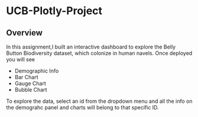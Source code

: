 # UCB-Plotly-Project
## Overview
In this assignment,I built an interactive dashboard to explore the Belly Button Biodiversity dataset, which colonize in human navels.
Once deployed you will see
- Demographic Info
- Bar Chart
- Gauge Chart
- Bubble Chart

To explore the data, select an id from the dropdown menu and all the info on the demograhc panel and charts will belong to that specific ID. 
